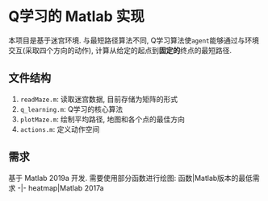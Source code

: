 # Q学习的 Matlab 实现
本项目是基于迷宫环境. 与最短路径算法不同, Q学习算法使`agent`能够通过与环境交互(采取四个方向的动作), 计算从给定的起点到**固定的**终点的最短路径. 
## 文件结构
1. `readMaze.m`: 读取迷宫数据, 目前存储为矩阵的形式
2. `q_learning.m`: Q学习的核心算法
3. `plotMaze.m`: 绘制平均路径, 地图和各个点的最佳方向
4. `actions.m`: 定义动作空间

## 需求
基于 Matlab 2019a 开发. 需要使用部分函数进行绘图:
函数|Matlab版本的最低需求
-|-
heatmap|Matlab 2017a